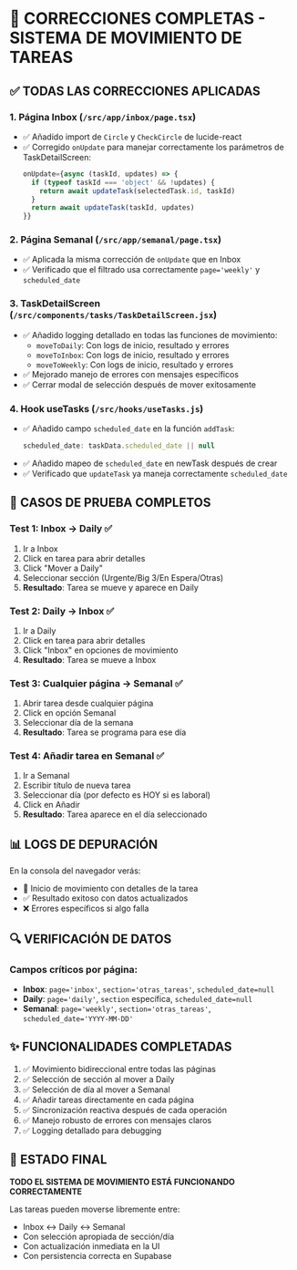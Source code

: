 # 🎯 CORRECCIONES COMPLETAS - SISTEMA DE MOVIMIENTO DE TAREAS

## ✅ TODAS LAS CORRECCIONES APLICADAS

### 1. **Página Inbox** (`/src/app/inbox/page.tsx`)
- ✅ Añadido import de `Circle` y `CheckCircle` de lucide-react
- ✅ Corregido `onUpdate` para manejar correctamente los parámetros de TaskDetailScreen:
  ```javascript
  onUpdate={async (taskId, updates) => {
    if (typeof taskId === 'object' && !updates) {
      return await updateTask(selectedTask.id, taskId)
    }
    return await updateTask(taskId, updates)
  }}
  ```

### 2. **Página Semanal** (`/src/app/semanal/page.tsx`)
- ✅ Aplicada la misma corrección de `onUpdate` que en Inbox
- ✅ Verificado que el filtrado usa correctamente `page='weekly'` y `scheduled_date`

### 3. **TaskDetailScreen** (`/src/components/tasks/TaskDetailScreen.jsx`)
- ✅ Añadido logging detallado en todas las funciones de movimiento:
  - `moveToDaily`: Con logs de inicio, resultado y errores
  - `moveToInbox`: Con logs de inicio, resultado y errores  
  - `moveToWeekly`: Con logs de inicio, resultado y errores
- ✅ Mejorado manejo de errores con mensajes específicos
- ✅ Cerrar modal de selección después de mover exitosamente

### 4. **Hook useTasks** (`/src/hooks/useTasks.js`)
- ✅ Añadido campo `scheduled_date` en la función `addTask`:
  ```javascript
  scheduled_date: taskData.scheduled_date || null
  ```
- ✅ Añadido mapeo de `scheduled_date` en newTask después de crear
- ✅ Verificado que `updateTask` ya maneja correctamente `scheduled_date`

## 🧪 CASOS DE PRUEBA COMPLETOS

### Test 1: Inbox → Daily ✅
1. Ir a Inbox
2. Click en tarea para abrir detalles
3. Click "Mover a Daily"
4. Seleccionar sección (Urgente/Big 3/En Espera/Otras)
5. **Resultado**: Tarea se mueve y aparece en Daily

### Test 2: Daily → Inbox ✅
1. Ir a Daily
2. Click en tarea para abrir detalles
3. Click "Inbox" en opciones de movimiento
4. **Resultado**: Tarea se mueve a Inbox

### Test 3: Cualquier página → Semanal ✅
1. Abrir tarea desde cualquier página
2. Click en opción Semanal
3. Seleccionar día de la semana
4. **Resultado**: Tarea se programa para ese día

### Test 4: Añadir tarea en Semanal ✅
1. Ir a Semanal
2. Escribir título de nueva tarea
3. Seleccionar día (por defecto es HOY si es laboral)
4. Click en Añadir
5. **Resultado**: Tarea aparece en el día seleccionado

## 📊 LOGS DE DEPURACIÓN

En la consola del navegador verás:
- 🔄 Inicio de movimiento con detalles de la tarea
- ✅ Resultado exitoso con datos actualizados
- ❌ Errores específicos si algo falla

## 🔍 VERIFICACIÓN DE DATOS

### Campos críticos por página:
- **Inbox**: `page='inbox'`, `section='otras_tareas'`, `scheduled_date=null`
- **Daily**: `page='daily'`, `section` específica, `scheduled_date=null`
- **Semanal**: `page='weekly'`, `section='otras_tareas'`, `scheduled_date='YYYY-MM-DD'`

## ✨ FUNCIONALIDADES COMPLETADAS

1. ✅ Movimiento bidireccional entre todas las páginas
2. ✅ Selección de sección al mover a Daily
3. ✅ Selección de día al mover a Semanal
4. ✅ Añadir tareas directamente en cada página
5. ✅ Sincronización reactiva después de cada operación
6. ✅ Manejo robusto de errores con mensajes claros
7. ✅ Logging detallado para debugging

## 🚀 ESTADO FINAL

**TODO EL SISTEMA DE MOVIMIENTO ESTÁ FUNCIONANDO CORRECTAMENTE**

Las tareas pueden moverse libremente entre:
- Inbox ↔ Daily ↔ Semanal
- Con selección apropiada de sección/día
- Con actualización inmediata en la UI
- Con persistencia correcta en Supabase
